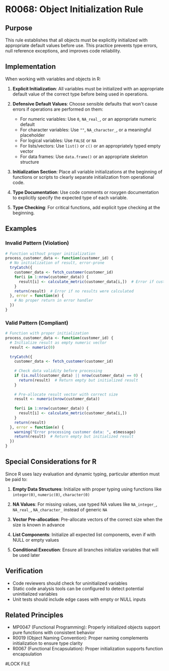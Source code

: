 # R0068: Object Initialization Rule

## Purpose
This rule establishes that all objects must be explicitly initialized with appropriate default values before use. This practice prevents type errors, null reference exceptions, and improves code reliability.

## Implementation
When working with variables and objects in R:

1. **Explicit Initialization**: All variables must be initialized with an appropriate default value of the correct type before being used in operations.

2. **Defensive Default Values**: Choose sensible defaults that won't cause errors if operations are performed on them:
   - For numeric variables: Use `0`, `NA_real_`, or an appropriate numeric default
   - For character variables: Use `""`, `NA_character_`, or a meaningful placeholder
   - For logical variables: Use `FALSE` or `NA`
   - For lists/vectors: Use `list()` or `c()` or an appropriately typed empty vector
   - For data frames: Use `data.frame()` or an appropriate skeleton structure

3. **Initialization Section**: Place all variable initializations at the beginning of functions or scripts to clearly separate initialization from operational code.

4. **Type Documentation**: Use code comments or roxygen documentation to explicitly specify the expected type of each variable.

5. **Type Checking**: For critical functions, add explicit type checking at the beginning.

## Examples

### Invalid Pattern (Violation)
```r
# Function without proper initialization
process_customer_data <- function(customer_id) {
  # No initialization of result, error-prone
  tryCatch({
    customer_data <- fetch_customer(customer_id)
    for(i in 1:nrow(customer_data)) {
      result[i] <- calculate_metric(customer_data[i,])  # Error if customer_data empty
    }
    return(result)  # Error if no results were calculated
  }, error = function(e) {
    # No proper return in error handler
  })
}
```

### Valid Pattern (Compliant)
```r
# Function with proper initialization
process_customer_data <- function(customer_id) {
  # Initialize result as empty numeric vector
  result <- numeric(0)
  
  tryCatch({
    customer_data <- fetch_customer(customer_id)
    
    # Check data validity before processing
    if (is.null(customer_data) || nrow(customer_data) == 0) {
      return(result)  # Return empty but initialized result
    }
    
    # Pre-allocate result vector with correct size
    result <- numeric(nrow(customer_data))
    
    for(i in 1:nrow(customer_data)) {
      result[i] <- calculate_metric(customer_data[i,])
    }
    return(result)
  }, error = function(e) {
    warning("Error processing customer data: ", e$message)
    return(result)  # Return empty but initialized result
  })
}
```

## Special Considerations for R

Since R uses lazy evaluation and dynamic typing, particular attention must be paid to:

1. **Empty Data Structures**: Initialize with proper typing using functions like `integer(0)`, `numeric(0)`, `character(0)`

2. **NA Values**: For missing values, use typed NA values like `NA_integer_`, `NA_real_`, `NA_character_` instead of generic `NA`

3. **Vector Pre-allocation**: Pre-allocate vectors of the correct size when the size is known in advance

4. **List Components**: Initialize all expected list components, even if with NULL or empty values

5. **Conditional Execution**: Ensure all branches initialize variables that will be used later

## Verification
- Code reviewers should check for uninitialized variables
- Static code analysis tools can be configured to detect potential uninitialized variables
- Unit tests should include edge cases with empty or NULL inputs

## Related Principles
- MP0047 (Functional Programming): Properly initialized objects support pure functions with consistent behavior
- R0019 (Object Naming Convention): Proper naming complements initialization to ensure type clarity
- R0067 (Functional Encapsulation): Proper initialization supports function encapsulation

#LOCK FILE
